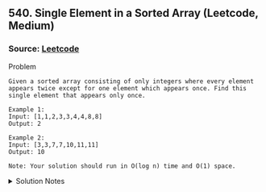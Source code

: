 ## 540. Single Element in a Sorted Array (Leetcode, Medium)
### Source: [Leetcode](https://leetcode.com/problems/single-element-in-a-sorted-array/description/)

Problem

```
Given a sorted array consisting of only integers where every element appears twice except for one element which appears once. Find this single element that appears only once.

Example 1:
Input: [1,1,2,3,3,4,4,8,8]  
Output: 2  

Example 2:
Input: [3,3,7,7,10,11,11]
Output: 10  

Note: Your solution should run in O(log n) time and O(1) space.
```

<details>
<summary>Solution Notes</summary>
There are some really neat iterative solutions in the Leetcode discussions. A
big hint in running in O(log(N)) time is to use binary search. My approach is to
find the subarray containing the element that only appears once, and continuing
to search smaller subsections.

The general idea is: get the middle element, if it has a duplicate then it will
partition the array into two subarrays of unequal length. The subarray with an
odd length contains the single element.
</details>
